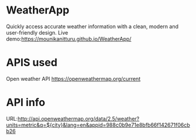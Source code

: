 # WeatherApp
Quickly access accurate weather information with a clean, modern and user-friendly design.
Live demo:https://mounikanitturu.github.io/WeatherApp/
# APIS used
Open weather API
https://openweathermap.org/current
# API info
URL:http://api.openweathermap.org/data/2.5/weather?units=metric&q=${city}&lang=en&appid=988c0b9e71e8bfb66f142671f06cbb26
